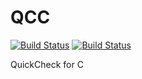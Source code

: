 # QCC 
[![Build Status](https://travis-ci.org/skhoroshavin/qcc.svg?branch=master)](https://travis-ci.org/skhoroshavin/qcc)
[![Build Status](https://ci.appveyor.com/api/projects/status/github/skhoroshavin/qcc?branch=master&svg=true)](https://ci.appveyor.com/project/skhoroshavin/qcc)

QuickCheck for C
